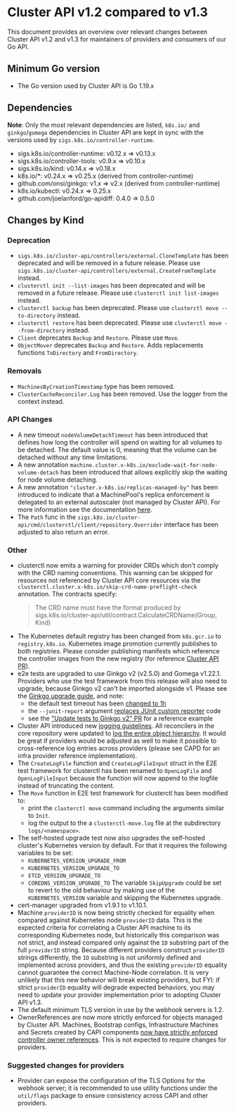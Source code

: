 # Cluster API v1.2 compared to v1.3

This document provides an overview over relevant changes between Cluster API v1.2 and v1.3 for
maintainers of providers and consumers of our Go API.

## Minimum Go version

* The Go version used by Cluster API is Go 1.19.x

## Dependencies

**Note**: Only the most relevant dependencies are listed, `k8s.io/` and `ginkgo`/`gomega` dependencies
in Cluster API are kept in sync with the versions used by `sigs.k8s.io/controller-runtime`.

- sigs.k8s.io/controller-runtime: v0.12.x => v0.13.x
- sigs.k8s.io/controller-tools: v0.9.x => v0.10.x
- sigs.k8s.io/kind: v0.14.x => v0.18.x
- k8s.io/*: v0.24.x => v0.25.x (derived from controller-runtime)
- github.com/onsi/ginkgo: v1.x => v2.x (derived from controller-runtime)
- k8s.io/kubectl: v0.24.x => 0.25.x
- github.com/joelanford/go-apidiff: 0.4.0 => 0.5.0

## Changes by Kind

### Deprecation

- `sigs.k8s.io/cluster-api/controllers/external.CloneTemplate` has been deprecated and will be removed in a future release. Please use `sigs.k8s.io/cluster-api/controllers/external.CreateFromTemplate` instead.
- `clusterctl init --list-images` has been deprecated and will be removed in a future release. Please use `clusterctl init list-images` instead.
- `clusterctl backup` has been deprecated. Please use `clusterctl move --to-directory` instead.
- `clusterctl restore` has been deprecated. Please use `clusterctl move --from-directory` instead.
- `Client` deprecates `Backup` and `Restore`. Please use `Move`.
- `ObjectMover` deprecates `Backup` and `Restore`. Adds replacements functions `ToDirectory` and `FromDirectory`.

### Removals

- `MachinesByCreationTimestamp` type has been removed.
- `ClusterCacheReconciler.Log` has been removed. Use the logger from the context instead.

### API Changes

- A new timeout `nodeVolumeDetachTimeout` has been introduced that defines how long the controller will spend on waiting for all volumes to be detached.
The default value is 0, meaning that the volume can be detached without any time limitations.
- A new annotation `machine.cluster.x-k8s.io/exclude-wait-for-node-volume-detach` has been introduced that allows explicitly skip the waiting for node volume detaching.
- A new annotation `"cluster.x-k8s.io/replicas-managed-by"` has been introduced to indicate that a MachinePool's replica enforcement is delegated to an external autoscaler (not managed by Cluster API). For more information see the documentation [here](../../architecture/controllers/machine-pool.md#externally-managed-autoscaler).
- The `Path` func in the `sigs.k8s.io/cluster-api/cmd/clusterctl/client/repository.Overrider` interface has been adjusted to also return an error.

### Other

- clusterctl now emits a warning for provider CRDs which don't comply with the CRD naming conventions. This warning can be skipped for resources not referenced by Cluster API 
  core resources via the `clusterctl.cluster.x-k8s.io/skip-crd-name-preflight-check` annotation. The contracts specify:
  > The CRD name must have the format produced by sigs.k8s.io/cluster-api/util/contract.CalculateCRDName(Group, Kind)
- The Kubernetes default registry has been changed from `k8s.gcr.io` to `registry.k8s.io`. Kubernetes image promotion currently publishes to both registries. Please
  consider publishing manifests which reference the controller images from the new registry (for reference [Cluster API PR](https://github.com/kubernetes-sigs/cluster-api/pull/7478)).
- e2e tests are upgraded to use Ginkgo v2 (v2.5.0) and Gomega v1.22.1. Providers who use the test framework from this release will also need to upgrade, because Ginkgo v2 can't be imported alongside v1. Please see the [Ginkgo upgrade guide](https://onsi.github.io/ginkgo/MIGRATING_TO_V2), and note:
  * the default test timeout has been [changed to 1h](https://onsi.github.io/ginkgo/MIGRATING_TO_V2#timeout-behavior)
  * the `--junit-report` argument [replaces JUnit custom reporter](https://onsi.github.io/ginkgo/MIGRATING_TO_V2#improved-reporting-infrastructure) code
  * see the ["Update tests to Ginkgo v2" PR](https://github.com/kubernetes-sigs/cluster-api/pull/6906) for a reference example
- Cluster API introduced new [logging guidelines](../../../developer/logging.md). All reconcilers in the core repository were updated
  to [log the entire object hierarchy](../../../developer/logging.md#keyvalue-pairs). It would be great if providers would be adjusted
  as well to make it possible to cross-reference log entries across providers (please see CAPD for an infra provider reference implementation).
- The `CreateLogFile` function and `CreateLogFileInput` struct in the E2E test framework for clusterctl has been renamed to `OpenLogFile` and `OpenLogFileInput` because the function will now append to the logfile instead of truncating the content.
- The `Move` function in E2E test framework for clusterctl has been modified to:
  * print the `clusterctl move` command including the arguments similar to `Init`.
  * log the output to the a `clusterctl-move.log` file at the subdirectory `logs/<namespace>`.
- The self-hosted upgrade test now also upgrades the self-hosted cluster's Kubernetes version by default. For that it requires the following variables to be set:
  * `KUBERNETES_VERSION_UPGRADE_FROM`
  * `KUBERNETES_VERSION_UPGRADE_TO`
  * `ETCD_VERSION_UPGRADE_TO`
  * `COREDNS_VERSION_UPGRADE_TO`
  The variable `SkipUpgrade` could be set to revert to the old behaviour by making use of the `KUBERNETES_VERSION` variable and skipping the Kubernetes upgrade.
- cert-manager upgraded from v1.9.1 to v1.10.1.
- Machine `providerID` is now being strictly checked for equality when compared against Kubernetes node `providerID` data. This is the expected criteria for correlating a Cluster API machine to its corresponding Kubernetes node, but historically this comparison was not strict, and instead compared only against the `ID` substring part of the full `providerID` string. Because different providers construct `providerID` strings differently, the `ID` substring is not uniformly defined and implemented across providers, and thus the existing `providerID` equality cannot guarantee the correct Machine-Node correlation. It is very unlikely that this new behavior will break existing providers, but FYI: if strict `providerID` equality will degrade expected behaviors, you may need to update your provider implementation prior to adopting Cluster API v1.3.
- The default minimum TLS version in use by the webhook servers is 1.2.
- OwnerReferences are now more strictly enforced for objects managed by Cluster API. Machines, Bootstrap configs, Infrastructure Machines and Secrets created by CAPI components [now have strictly enforced controller owner references](https://github.com/kubernetes-sigs/cluster-api/issues/7575). This is not expected to require changes for providers.

### Suggested changes for providers
- Provider can expose the configuration of the TLS Options for the webhook server; it is recommended to use utility functions under the `util/flags` package to ensure consistency across CAPI and other providers.
